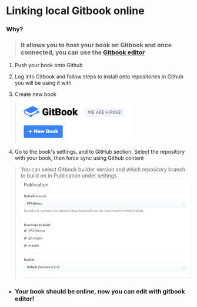 # Linking local Gitbook online

### Why?

> ### It allows you to host your book on Gitbook and once connected, you can use the [Gitbook editor](https://www.gitbook.com/editor)  

1. Push your book onto Github

2. Log into Gitbook and follow steps to install onto repositories in Github you will be using it with

3. Create new book 
> ![create new book](img/createNewBook.png)

4. Go to the book's settings, and to GitHub section. Select the repository with your book, then force sync using Github content

> You can select Gitbook builder version and which repository branch to build on in Publication under settings ![publication](img/publication.png)

* ### Your book should be online, now you can edit with gitbook editor!

